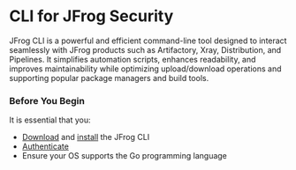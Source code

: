 # CLI for JFrog Security

JFrog CLI is a powerful and efficient command-line tool designed to interact seamlessly with JFrog products such as Artifactory, Xray, Distribution, and Pipelines. It simplifies automation scripts, enhances readability, and improves maintainability while optimizing upload/download operations and supporting popular package managers and build tools.

### Before You Begin

It is essential that you:

* [Download](https://jfrog.com/getcli/) and [install](https://app.gitbook.com/s/HtpcI8sApaH537Ph5QxY/jfrog-applications/jfrog-cli/install#installation) the JFrog CLI&#x20;
* [Authenticate](https://app.gitbook.com/s/HtpcI8sApaH537Ph5QxY/jfrog-applications/jfrog-cli/authentication)&#x20;
* Ensure your OS supports the Go programming language
